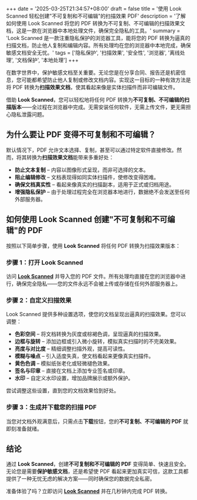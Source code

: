 +++
date = '2025-03-25T21:34:57+08:00'
draft = false
title = '使用 Look Scanned 轻松创建"不可复制和不可编辑"的扫描效果 PDF'
description = '了解如何使用 Look Scanned 将您的 PDF 转换为不可复制、不可编辑的扫描效果文档，这是一款在浏览器中本地处理文件，确保完全隐私的工具。'
summary = 'Look Scanned 是一款注重隐私保护的浏览器工具，能将您的 PDF 转换为逼真的扫描文档，防止他人复制和编辑内容。所有处理均在您的浏览器中本地完成，确保敏感文档安全无忧。'
tags = ['隐私保护', '扫描效果', '安全性', '浏览器', '离线处理', '文档保护', '本地处理']
+++

在数字世界中，保护敏感文档至关重要。无论您是在分享合同、报告还是机密信息，您可能都希望防止他人复制或修改文档内容。实现这一目标的一种有效方法是将 PDF 转换为**扫描效果文档**，使其看起来像是实体扫描件而非可编辑文件。

借助 **Look Scanned**，您可以轻松地将任何 PDF 转换为**不可复制、不可编辑的扫描版本**——全过程在浏览器中完成。无需安装任何软件，无需上传文件，更无需担心隐私泄露问题。

## 为什么要让 PDF 变得不可复制和不可编辑？

默认情况下，PDF 允许文本选择、复制，甚至可以通过特定软件直接修改。然而，将其转换为**扫描效果文档**能带来多重好处：

- **防止文本复制** – 内容以图像形式呈现，而非可选择的文本。
- **阻止编辑修改** – 文档表现得如同实体扫描件，使修改变得困难。
- **确保文档真实性** – 看起来像真实的扫描副本，适用于正式或归档用途。
- **增强隐私保护** – 由于处理过程完全在浏览器本地进行，数据绝不会发送至任何外部服务器。

## 如何使用 Look Scanned 创建"不可复制和不可编辑"的 PDF

按照以下简单步骤，使用 **Look Scanned** 将任何 PDF 转换为扫描效果版本：

### 步骤 1：打开 Look Scanned

访问 **[Look Scanned](https://lookscanned.io)** 并导入您的 PDF 文件。所有处理均直接在您的浏览器中进行，确保完全隐私——您的文件永远不会被上传或存储在任何外部服务器上。

### 步骤 2：自定义扫描效果

Look Scanned 提供多种设置选项，使您的文档呈现出逼真的扫描效果。您可以调整：

- **色彩空间** – 将文档转换为灰度或棕褐色调，呈现逼真的扫描效果。
- **边框与旋转** – 添加边框或引入微小旋转，模拟真实扫描时的不完美效果。
- **亮度与对比度** – 精细调整扫描外观，提高可读性。
- **模糊与噪点** – 引入适度失真，使文档看起来更像真实扫描件。
- **黄色色调** – 模拟纸张老化或轻微褪色效果。
- **签名与印章** – 直接在文档上添加专业签名或印章。
- **水印** – 自定义水印设置，增加品牌展示或额外保护。

尝试调整这些设置，直到您的文档效果恰到好处。

### 步骤 3：生成并下载您的扫描 PDF

当您对文档外观满意后，只需点击**下载**按钮，您的**不可复制、不可编辑的 PDF** 就即刻准备就绪。

## 结论

通过 **Look Scanned**，创建**不可复制和不可编辑的 PDF** 变得简单、快速且安全。无论您是需要**保护敏感文档**，还是希望使 PDF 看起来更加真实可信，这款工具都提供了一种无忧无虑的解决方案——同时确保您的数据完全私密。

准备体验了吗？立即访问 **[Look Scanned](https://lookscanned.io)** 并在几秒钟内完成 PDF 转换。
